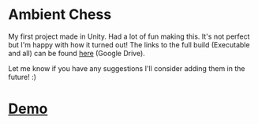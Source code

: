 # Ambient Chess
My first project made in Unity. Had a lot of fun making this. It's not perfect but I'm happy with how it turned out!
The links to the full build (Executable and all) can be found [here](https://drive.google.com/drive/folders/1h3jvnVIgPuPQZt2E5ZwU9OEjgskHvrPB?usp=sharing) (Google Drive).

Let me know if you have any suggestions I'll consider adding them in the future! :) 

# [Demo](https://youtu.be/hHCmnpWGm_c)